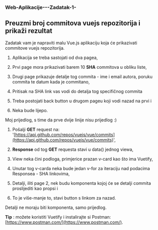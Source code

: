 ### Web-Aplikacije---Zadatak-1-

## **Preuzmi broj commitova vuejs repozitorija i prikaži rezultat**

Zadatak vam je napraviti malu Vue.js aplikaciju koja će prikazivati commitove vuejs repozitorija.

1. Aplikacija se treba sastojati od dva pagea,

2. Prvi page mora prikazivati barem 10 **SHA** commitova u obliku liste,

3. Drugi page prikazuje detalje tog commita - ime i email autora, poruku commita te datum kada je commitano,

4. Pritisak na SHA link vas vodi do detalja tog specifičnog commita

5. Treba postojati back button u drugom pageu koji vodi nazad na prvi i

6. Neka bude lijepo.

Moj prijedlog, s time da prve dvije linije nisu prijedlog :)

1. Pošalji **GET** request na: '[https://api.github.com/repos/vuejs/vue/commits](https://api.github.com/repos/vuejs/vue/commits)',

2. **Response** od tog **GET** requesta stavi u data() jednog viewa,

3. View neka čini podloga, primjerice prazan v-card kao što ima Vuetify,

4. Unutar tog v-carda neka bude jedan v-for za iteraciju nad podacima Responsea - SHA linkovima,

5. Detalji, iliti page 2, nek budu komponenta kojoj će se detalji commita proslijediti kao propsi i

6. To je više-manje to, stavi button s linkom za nazad.

Detalji ne moraju biti komponenta, samo prijedlog.

**Tip** : možete koristiti Vuetify i instalirajte si Postman: [https://www.postman.com/](https://www.postman.com/).
